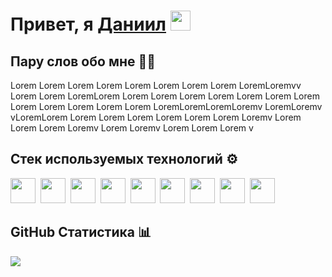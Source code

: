 <h1>Привет, я <a href="https://usweeboy.github.io/portfolio-web-developer/" target="_blank">Даниил</a> 
    <img 
      src="https://github.com/blackcater/blackcater/raw/main/images/Hi.gif"                     height="32"
    />
</h1>

## Пару слов обо мне 👨‍💻
Lorem Lorem Lorem Lorem Lorem Lorem Lorem Lorem LoremLoremvv Lorem Lorem LoremLorem Lorem Lorem Lorem Lorem Lorem Lorem Lorem Lorem Lorem Lorem Lorem Lorem LoremLoremLoremLoremv LoremLoremv vLoremLorem Lorem Lorem Lorem Lorem Lorem Lorem Loremv Lorem Lorem Lorem Loremv Lorem Loremv Lorem Lorem Lorem v


## Стек используемых технологий ⚙️
<img src="https://cdn.jsdelivr.net/gh/devicons/devicon@latest/icons/javascript/javascript-original.svg" width="40" height="40"/>&nbsp;
<img src="https://cdn.jsdelivr.net/gh/devicons/devicon@latest/icons/react/react-original.svg" width="40" height="40"/>&nbsp;
<img src="https://cdn.jsdelivr.net/gh/devicons/devicon@latest/icons/nextjs/nextjs-original.svg" width="40" height="40"/>&nbsp;
<img src="https://cdn.jsdelivr.net/gh/devicons/devicon@latest/icons/typescript/typescript-original.svg" width="40" height="40"/>&nbsp;
<img src="https://cdn.jsdelivr.net/gh/devicons/devicon@latest/icons/git/git-original.svg" width="40" height="40"/>&nbsp;
<img src="https://cdn.jsdelivr.net/gh/devicons/devicon@latest/icons/html5/html5-original.svg" width="40" height="40"/>&nbsp;
<img src="https://cdn.jsdelivr.net/gh/devicons/devicon@latest/icons/css3/css3-original.svg" width="40" height="40"/>&nbsp;
<img src="https://cdn.jsdelivr.net/gh/devicons/devicon@latest/icons/sass/sass-original.svg" width="40" height="40"/>&nbsp;
<img src="https://cdn.jsdelivr.net/gh/devicons/devicon@latest/icons/tailwindcss/tailwindcss-original.svg" width="40" height="40"/>&nbsp;

## GitHub Статистика 📊
![](http://github-profile-summary-cards.vercel.app/api/cards/profile-details?username=usweeboy&theme=algolia)

